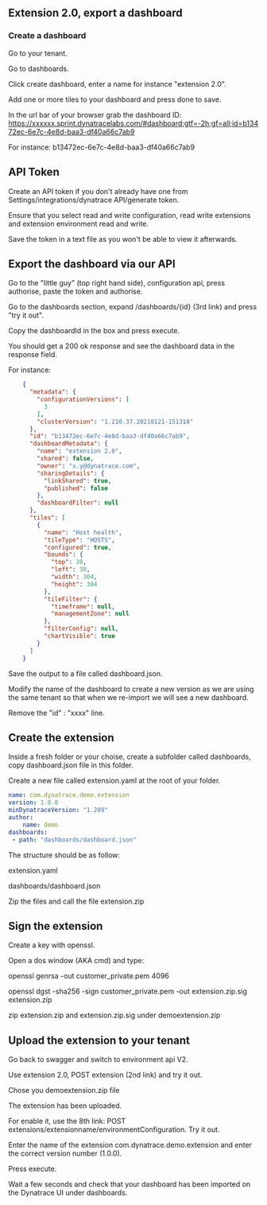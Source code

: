 ## Extension 2.0, export a dashboard

### Create a dashboard

Go to your tenant.

Go to dashboards.

Click create dashboard, enter a name for instance "extension 2.0".

Add one or more tiles to your dashboard and press done to save.

In the url bar of your browser grab the dashboard ID: https://xxxxxx.sprint.dynatracelabs.com/#dashboard;gtf=-2h;gf=all;id=b13472ec-6e7c-4e8d-baa3-df40a66c7ab9

For instance: b13472ec-6e7c-4e8d-baa3-df40a66c7ab9


## API Token
Create an API token if you don't already have one from Settings/integrations/dynatrace API/generate token.  

Ensure that you select read and write configuration, read write extensions and extension environment read and write.

Save the token in a text file as you won't be able to view it afterwards.


## Export the dashboard via our API

Go to the "little guy" (top right hand side), configuration api, press authorise, paste the token and authorise.

Go to the dashboards section, expand /dashboards/{id} (3rd link) and press "try it out".

Copy the dashboardId in the box and press execute.

You should get a 200 ok response and see the dashboard data in the response field.

For instance:
```json
	{
	  "metadata": {
		"configurationVersions": [
		  3
		],
		"clusterVersion": "1.210.37.20210121-151318"
	  },
	  "id": "b13472ec-6e7c-4e8d-baa3-df40a66c7ab9",
	  "dashboardMetadata": {
		"name": "extension 2.0",
		"shared": false,
		"owner": "x.y@dynatrace.com",
		"sharingDetails": {
		  "linkShared": true,
		  "published": false
		},
		"dashboardFilter": null
	  },
	  "tiles": [
		{
		  "name": "Host health",
		  "tileType": "HOSTS",
		  "configured": true,
		  "bounds": {
			"top": 38,
			"left": 38,
			"width": 304,
			"height": 304
		  },
		  "tileFilter": {
			"timeframe": null,
			"managementZone": null
		  },
		  "filterConfig": null,
		  "chartVisible": true
		}
	  ]
	}
```
	
Save the output to a file called dashboard.json.

Modify the name of the dashboard to create a new version as we are using the same tenant so that when we re-import we will see a new dashboard. 

Remove the "id" : "xxxx" line.



## Create the extension

Inside a fresh folder or your choise, create a subfolder called dashboards, copy dashboard.json file in this folder.


Create a new file called extension.yaml at the root of your folder.
```yaml
name: com.dynatrace.demo.extension
version: 1.0.0
minDynatraceVersion: "1.209"
author: 
    name: demo
dashboards:
 - path: "dashboards/dashboard.json"
```
	


The structure should be as follow:

extension.yaml

dashboards/dashboard.json

Zip the files and call the file extension.zip


## Sign the extension
Create a key with openssl. 

Open a dos window (AKA cmd) and type:

openssl genrsa -out customer_private.pem 4096

openssl dgst -sha256 -sign customer_private.pem -out extension.zip.sig extension.zip

zip extension.zip and extension.zip.sig under demoextension.zip



## Upload the extension to your tenant
Go back to swagger and switch to environment api V2.

Use extension 2.0, POST extension (2nd link) and try it out.

Chose you demoextension.zip file 

The extension has been uploaded.

For enable it, use the 8th link: POST extensions/extensionname/environmentConfiguration. Try it out.

Enter the name of the extension com.dynatrace.demo.extension and enter the correct version number (1.0.0).

Press execute.

Wait a few seconds and check that your dashboard has been imported on the Dynatrace UI under dashboards.

